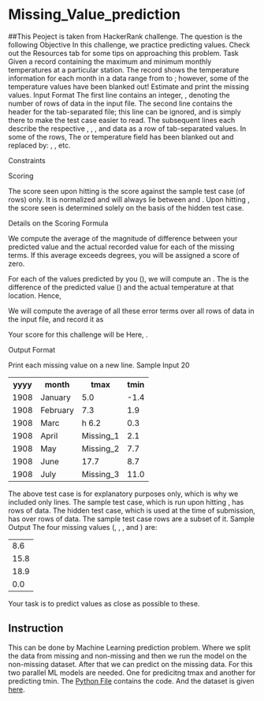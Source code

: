 # Missing_Value_prediction
##This Peoject is taken from HackerRank challenge. The question is the following
Objective
In this challenge, we practice predicting values. Check out the Resources tab for some tips on approaching this problem.
<p1>
Task
Given a record containing the maximum and minimum monthly temperatures at a particular station. The record shows the temperature information for each month in a data range from  to ; however, some of the temperature values have been blanked out! Estimate and print the missing values.
</p1>
<p1>
Input Format
</p1>
<p1>
The first line contains an integer, , denoting the number of rows of data in the input file.
The second line contains the header for the tab-separated file; this line can be ignored, and is simply there to make the test case easier to read.
The  subsequent lines each describe the respective , , , and  data as a row of tab-separated values. In some of the rows, The  or  temperature field has been blanked out and replaced by: , , etc.
</p1>
<p1>

Constraints
</p1>
<p1>

Scoring
</p1>
<p1>

The score seen upon hitting  is the score against the sample test case (of  rows) only. It is normalized and will always lie between  and .
Upon hitting , the score seen is determined solely on the basis of the hidden test case.

Details on the Scoring Formula
</p1>
<p1>

We compute the average of the magnitude of difference between your predicted value and the actual recorded value for each of the missing terms. If this average exceeds  degrees, you will be assigned a score of zero.

For each of the values predicted by you (), we will compute an . The  is the difference of the predicted value () and the actual temperature at that location. Hence,


We will compute the average of all these error terms over all rows of data in the input file, and record it as 

Your score for this challenge will be 
Here, .
</p1>
<p1>

Output Format
<p1>
</p1>

Print each missing value on a new line.
<p1>
</p1>
<p1>
Sample Input
</p1>
<p1>
20
 </p1>
<p1>
<table style="width:100%">
  <tr>
<th>yyyy</th>    <th>month</th>   <th>tmax</th>    <th>tmin</th></tr>
<tr>
    <td>1908</td><td>    January</td><td> 5.0 </td><td>-1.4</td>
  </tr>
<tr>
    <td>1908</td><td>    February</td><td>    7.3</td><td> 1.9</td>
  </tr>
<tr>
    <td>1908</td><td>    Marc</td><td>h   6.2</td><td> 0.3</td>
  </tr>
<tr>
    <td>1908</td><td>    April</td><td>   Missing_1</td><td>   2.1</td>
  </tr>
<tr>
    <td>1908</td><td>    May</td><td> Missing_2 </td><td>  7.7</td>
  </tr>
<tr>
    <td>1908</td><td>    June</td><td>    17.7</td><td>    8.7</td>
  </tr>
<tr>
    <td>1908</td><td>    July</td><td>    Missing_3</td><td>   11.0</td>
  </tr>
</table>
The above test case is for explanatory purposes only, which is why we included only  lines.
The sample test case, which is run upon hitting , has  rows of data.
The hidden test case, which is used at the time of submission, has over  rows of data. The sample test case rows are a subset of it.
<p1>
Sample Output
</p1>
The four missing values (, , , and ) are:
<table style="width:100%">
<tr>
    <td>8.6</td>
  </tr>
<tr>
    <td>15.8</td>
  </tr>
<tr>
    <td>18.9</td>
  </tr>
<tr>
    <td>0.0    </td>
  </tr>
</table>
Your task is to predict values as close as possible to these.
 
 <h2> Instruction</h2>
 This can be done by Machine Learning prediction problem. Where we split the data from missing and non-missing and then we run the model on the non-missing dataset. After that we can predict on the missing data. For this two parallel ML models are needed. One for predicitng tmax and another for predicting tmin. The <a href="Missing_values_code">Python File</a> contains the code. And the dataset is given <a href="df.csv">here</a>. 
 
 

